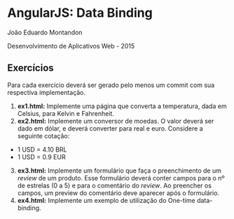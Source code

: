 # AngularJS: Data Binding

João Eduardo Montandon

Desenvolvimento de Aplicativos Web - 2015

## Exercícios

Para cada exercício deverá ser gerado pelo menos um commit com sua respectiva implementação.

1. **ex1.html:** Implemente uma página que converta a temperatura, dada em Celsius, para Kelvin e Fahrenheit.
2. **ex2.html:** Implemente um conversor de moedas. O valor deverá ser dado em dólar, e deverá converter para real e euro. Considere a seguinte cotação:
  * 1 USD = 4.10 BRL  
  * 1 USD = 0.9 EUR
3. **ex3.html:** Implemente um formulário que faça o preenchimento de um *review* de um produto. Esse formulário deverá conter campos para o nº de estrelas (0 a 5) e para o comentário do *review*. Ao preencher os campos, um preview do comentário deve aparecer após o formulário.
4. **ex4.html:** Implemente um exemplo de utilização do One-time data-binding.